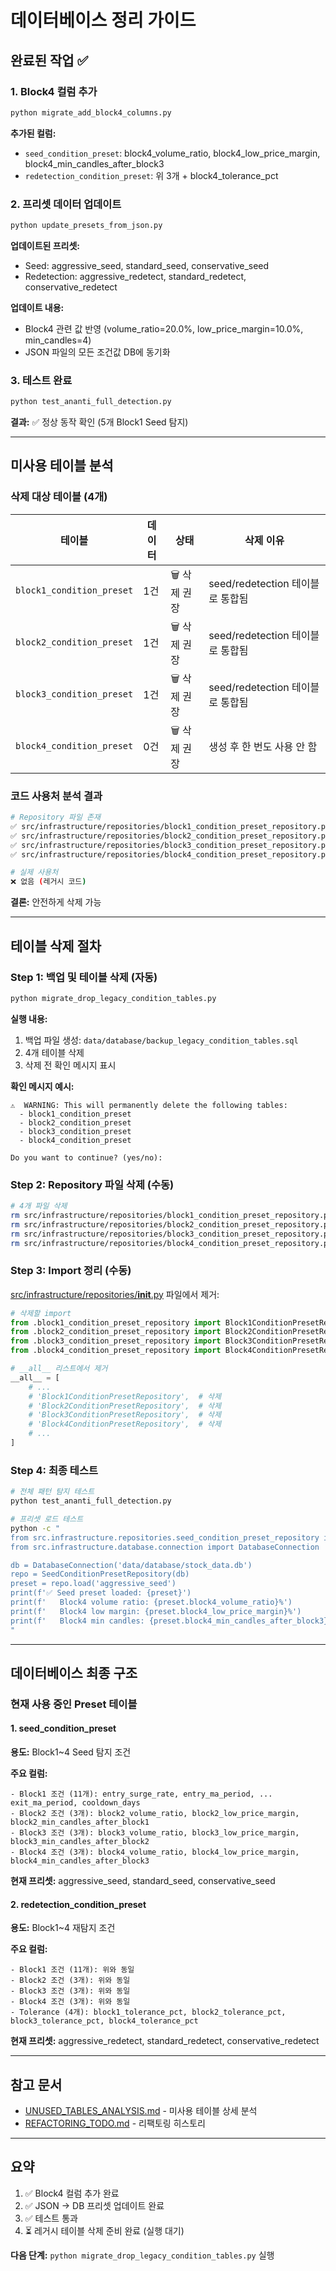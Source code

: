 # 데이터베이스 정리 가이드

## 완료된 작업 ✅

### 1. Block4 컬럼 추가
```bash
python migrate_add_block4_columns.py
```

**추가된 컬럼:**
- `seed_condition_preset`: block4_volume_ratio, block4_low_price_margin, block4_min_candles_after_block3
- `redetection_condition_preset`: 위 3개 + block4_tolerance_pct

### 2. 프리셋 데이터 업데이트
```bash
python update_presets_from_json.py
```

**업데이트된 프리셋:**
- Seed: aggressive_seed, standard_seed, conservative_seed
- Redetection: aggressive_redetect, standard_redetect, conservative_redetect

**업데이트 내용:**
- Block4 관련 값 반영 (volume_ratio=20.0%, low_price_margin=10.0%, min_candles=4)
- JSON 파일의 모든 조건값 DB에 동기화

### 3. 테스트 완료
```bash
python test_ananti_full_detection.py
```

**결과:** ✅ 정상 동작 확인 (5개 Block1 Seed 탐지)

---

## 미사용 테이블 분석

### 삭제 대상 테이블 (4개)

| 테이블 | 데이터 | 상태 | 삭제 이유 |
|--------|--------|------|-----------|
| `block1_condition_preset` | 1건 | 🗑️ 삭제 권장 | seed/redetection 테이블로 통합됨 |
| `block2_condition_preset` | 1건 | 🗑️ 삭제 권장 | seed/redetection 테이블로 통합됨 |
| `block3_condition_preset` | 1건 | 🗑️ 삭제 권장 | seed/redetection 테이블로 통합됨 |
| `block4_condition_preset` | 0건 | 🗑️ 삭제 권장 | 생성 후 한 번도 사용 안 함 |

### 코드 사용처 분석 결과

```bash
# Repository 파일 존재
✅ src/infrastructure/repositories/block1_condition_preset_repository.py
✅ src/infrastructure/repositories/block2_condition_preset_repository.py
✅ src/infrastructure/repositories/block3_condition_preset_repository.py
✅ src/infrastructure/repositories/block4_condition_preset_repository.py

# 실제 사용처
❌ 없음 (레거시 코드)
```

**결론:** 안전하게 삭제 가능

---

## 테이블 삭제 절차

### Step 1: 백업 및 테이블 삭제 (자동)

```bash
python migrate_drop_legacy_condition_tables.py
```

**실행 내용:**
1. 백업 파일 생성: `data/database/backup_legacy_condition_tables.sql`
2. 4개 테이블 삭제
3. 삭제 전 확인 메시지 표시

**확인 메시지 예시:**
```
⚠️  WARNING: This will permanently delete the following tables:
  - block1_condition_preset
  - block2_condition_preset
  - block3_condition_preset
  - block4_condition_preset

Do you want to continue? (yes/no):
```

### Step 2: Repository 파일 삭제 (수동)

```bash
# 4개 파일 삭제
rm src/infrastructure/repositories/block1_condition_preset_repository.py
rm src/infrastructure/repositories/block2_condition_preset_repository.py
rm src/infrastructure/repositories/block3_condition_preset_repository.py
rm src/infrastructure/repositories/block4_condition_preset_repository.py
```

### Step 3: Import 정리 (수동)

[src/infrastructure/repositories/__init__.py](../src/infrastructure/repositories/__init__.py) 파일에서 제거:

```python
# 삭제할 import
from .block1_condition_preset_repository import Block1ConditionPresetRepository
from .block2_condition_preset_repository import Block2ConditionPresetRepository
from .block3_condition_preset_repository import Block3ConditionPresetRepository
from .block4_condition_preset_repository import Block4ConditionPresetRepository

# __all__ 리스트에서 제거
__all__ = [
    # ...
    # 'Block1ConditionPresetRepository',  # 삭제
    # 'Block2ConditionPresetRepository',  # 삭제
    # 'Block3ConditionPresetRepository',  # 삭제
    # 'Block4ConditionPresetRepository',  # 삭제
    # ...
]
```

### Step 4: 최종 테스트

```bash
# 전체 패턴 탐지 테스트
python test_ananti_full_detection.py

# 프리셋 로드 테스트
python -c "
from src.infrastructure.repositories.seed_condition_preset_repository import SeedConditionPresetRepository
from src.infrastructure.database.connection import DatabaseConnection

db = DatabaseConnection('data/database/stock_data.db')
repo = SeedConditionPresetRepository(db)
preset = repo.load('aggressive_seed')
print(f'✅ Seed preset loaded: {preset}')
print(f'   Block4 volume ratio: {preset.block4_volume_ratio}%')
print(f'   Block4 low margin: {preset.block4_low_price_margin}%')
print(f'   Block4 min candles: {preset.block4_min_candles_after_block3}')
"
```

---

## 데이터베이스 최종 구조

### 현재 사용 중인 Preset 테이블

#### 1. seed_condition_preset
**용도:** Block1~4 Seed 탐지 조건

**주요 컬럼:**
```
- Block1 조건 (11개): entry_surge_rate, entry_ma_period, ... exit_ma_period, cooldown_days
- Block2 조건 (3개): block2_volume_ratio, block2_low_price_margin, block2_min_candles_after_block1
- Block3 조건 (3개): block3_volume_ratio, block3_low_price_margin, block3_min_candles_after_block2
- Block4 조건 (3개): block4_volume_ratio, block4_low_price_margin, block4_min_candles_after_block3
```

**현재 프리셋:** aggressive_seed, standard_seed, conservative_seed

#### 2. redetection_condition_preset
**용도:** Block1~4 재탐지 조건

**주요 컬럼:**
```
- Block1 조건 (11개): 위와 동일
- Block2 조건 (3개): 위와 동일
- Block3 조건 (3개): 위와 동일
- Block4 조건 (3개): 위와 동일
- Tolerance (4개): block1_tolerance_pct, block2_tolerance_pct, block3_tolerance_pct, block4_tolerance_pct
```

**현재 프리셋:** aggressive_redetect, standard_redetect, conservative_redetect

---

## 참고 문서

- [UNUSED_TABLES_ANALYSIS.md](UNUSED_TABLES_ANALYSIS.md) - 미사용 테이블 상세 분석
- [REFACTORING_TODO.md](REFACTORING_TODO.md) - 리팩토링 히스토리

---

## 요약

1. ✅ Block4 컬럼 추가 완료
2. ✅ JSON → DB 프리셋 업데이트 완료
3. ✅ 테스트 통과
4. ⏳ 레거시 테이블 삭제 준비 완료 (실행 대기)

**다음 단계:** `python migrate_drop_legacy_condition_tables.py` 실행
